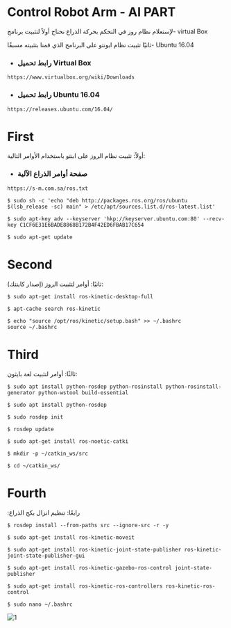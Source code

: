 # Control Robot Arm - AI PART

لإستعلام نظام روز في التحكم بحركة الذراع نحتاج أولاً لتثبيت برنامج- virtual Box

ثانيًا تثبيت نظام ابونتو على البرنامج الذي قمنا بتثبيته مسبقًا- Ubuntu 16.04 




* ### رابط تحميل Virtual Box
```
https://www.virtualbox.org/wiki/Downloads
```

* ### رابط تحميل Ubuntu 16.04
```
https://releases.ubuntu.com/16.04/
```


# First
أولاً: تثبيت نظام الروز على ابنتو باستخدام الأوامر التالية:
* ### صفحة أوامر الذراع الآلية
```
https://s-m.com.sa/ros.txt
```
```
$ sudo sh -c 'echo "deb http://packages.ros.org/ros/ubuntu $(lsb_release -sc) main" > /etc/apt/sources.list.d/ros-latest.list'

$ sudo apt-key adv --keyserver 'hkp://keyserver.ubuntu.com:80' --recv-key C1CF6E31E6BADE8868B172B4F42ED6FBAB17C654

$ sudo apt-get update
```

# Second
ثانيًا: أوامر لتثبيت الروز (إصدار كاينتك):
```
$ sudo apt-get install ros-kinetic-desktop-full

$ apt-cache search ros-kinetic

$ echo "source /opt/ros/kinetic/setup.bash" >> ~/.bashrc
source ~/.bashrc
```

# Third
ثالثًا: أوامر لتثبيت لغة بايثون:
```
$ sudo apt install python-rosdep python-rosinstall python-rosinstall-generator python-wstool build-essential

$ sudo apt install python-rosdep

$ sudo rosdep init

$ rosdep update

$ sudo apt-get install ros-noetic-catki

$ mkdir -p ~/catkin_ws/src

$ cd ~/catkin_ws/
```


# Fourth
:رابعًا: تنظيم انزال بكج الذراع 
```
$ rosdep install --from-paths src --ignore-src -r -y

$ sudo apt-get install ros-kinetic-moveit

$ sudo apt-get install ros-kinetic-joint-state-publisher ros-kinetic-joint-state-publisher-gui

$ sudo apt-get install ros-kinetic-gazebo-ros-control joint-state-publisher

$ sudo apt-get install ros-kinetic-ros-controllers ros-kinetic-ros-control

$ sudo nano ~/.bashrc
```



![1](https://user-images.githubusercontent.com/86114919/125003372-bfd73880-e05f-11eb-9007-6ead9918e109.png)







